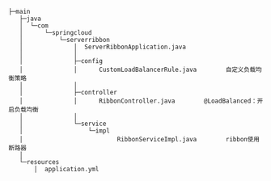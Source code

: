     ├─main
       ├─java
       │  └─com
       │      └─springcloud
       │          └─serverribbon
       │              │  ServerRibbonApplication.java
       │              │
       │              ├─config
       │              │      CustomLoadBalancerRule.java        自定义负载均衡策略
       │              │
       │              ├─controller
       │              │      RibbonController.java        @LoadBalanced：开启负载均衡
       │              │
       │              └─service
       │                  └─impl
       │                          RibbonServiceImpl.java        ribbon使用断路器
       │
       └─resources
           │  application.yml